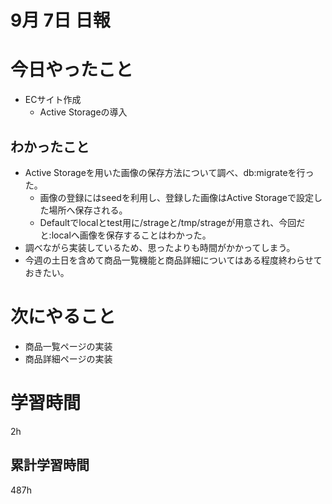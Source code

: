 #  9月 7日 日報

# 今日やったこと
* ECサイト作成
  * Active Storageの導入
##  わかったこと
* Active Storageを用いた画像の保存方法について調べ、db:migrateを行った。
  * 画像の登録にはseedを利用し、登録した画像はActive Storageで設定した場所へ保存される。
  * Defaultでlocalとtest用に/strageと/tmp/strageが用意され、今回だと:localへ画像を保存することはわかった。
* 調べながら実装しているため、思ったよりも時間がかかってしまう。
* 今週の土日を含めて商品一覧機能と商品詳細についてはある程度終わらせておきたい。  
# 次にやること
* 商品一覧ページの実装
* 商品詳細ページの実装
#  学習時間
2h
##  累計学習時間
487h



